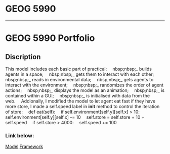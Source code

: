# GEOG 5990

---

# GEOG 5990 Portfolio

## Discription

This model includes each basic part of practical:&emsp;
nbsp;nbsp;_ builds agents in a space;&emsp;
nbsp;nbsp;_ gets them to interact with each other;&emsp;
nbsp;nbsp;_ reads in environmental data;&emsp;
nbsp;nbsp;_ gets agents to interact with the environment;&emsp;
nbsp;nbsp;_ randomizes the order of agent actions;&emsp;
nbsp;nbsp;_ displays the model as an animation;&emsp;
nbsp;nbsp;_ is contained within a GUI;&emsp;
nbsp;nbsp;_ is initialised with data from the web.&emsp;
Addionally, I modified the model to let agent eat fast if they have more store, I made a self.speed label in **init** method to control the iteration of store:&emsp;
def eat(self):&emsp;
if self.environment[self.y][self.x] > 10:&emsp;
self.environment[self.y][self.x] -= 10&emsp;
self.store = self.store + 10 + self.speed&emsp;
if self.store > 4000:&emsp;
self.speed += 100&emsp;

### Link below:

<a href="https://raw.githubusercontent.com/ethan20201996/ethan20201996.github.io/main/model.py">Model<a>
<a href="https://raw.githubusercontent.com/ethan20201996/ethan20201996.github.io/main/agentframework.py">Framework<a>
